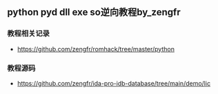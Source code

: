 
## python pyd dll exe so逆向教程by_zengfr

### 教程相关记录

- https://github.com/zengfr/romhack/tree/master/python

### 教程源码
- https://github.com/zengfr/ida-pro-idb-database/tree/main/demo/lic

